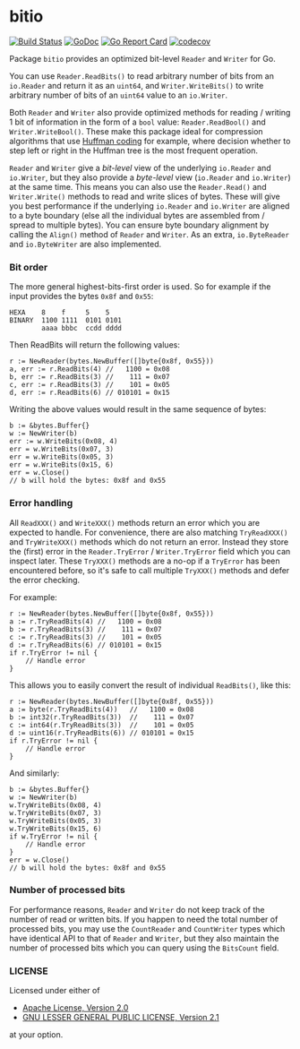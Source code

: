# bitio

[![Build Status](https://travis-ci.org/icza/bitio.svg?branch=master)](https://travis-ci.org/icza/bitio)
[![GoDoc](https://godoc.org/github.com/icza/bitio?status.svg)](https://godoc.org/github.com/icza/bitio)
[![Go Report Card](https://goreportcard.com/badge/github.com/icza/bitio)](https://goreportcard.com/report/github.com/icza/bitio)
[![codecov](https://codecov.io/gh/icza/bitio/branch/master/graph/badge.svg)](https://codecov.io/gh/icza/bitio)

Package `bitio` provides an optimized bit-level `Reader` and `Writer` for Go.

You can use `Reader.ReadBits()` to read arbitrary number of bits from an `io.Reader` and return it as an `uint64`,
and `Writer.WriteBits()` to write arbitrary number of bits of an `uint64` value to an `io.Writer`.

Both `Reader` and `Writer` also provide optimized methods for reading / writing
1 bit of information in the form of a `bool` value: `Reader.ReadBool()` and `Writer.WriteBool()`.
These make this package ideal for compression algorithms that use [Huffman coding](https://en.wikipedia.org/wiki/Huffman_coding) for example,
where decision whether to step left or right in the Huffman tree is the most frequent operation.

`Reader` and `Writer` give a _bit-level_ view  of the underlying `io.Reader` and `io.Writer`, but they also
provide a _byte-level_ view (`io.Reader` and `io.Writer`) at the same time. This means you can also use
the `Reader.Read()` and `Writer.Write()` methods to read and write slices of bytes. These will give
you best performance if the underlying `io.Reader` and `io.Writer` are aligned to a byte boundary
(else all the individual bytes are assembled from / spread to multiple bytes). You can ensure
byte boundary alignment by calling the `Align()` method of `Reader` and `Writer`. As an extra,
`io.ByteReader` and `io.ByteWriter` are also implemented.

### Bit order

The more general highest-bits-first order is used. So for example if the input provides the bytes `0x8f` and `0x55`:

    HEXA    8    f     5    5
    BINARY  1100 1111  0101 0101
            aaaa bbbc  ccdd dddd

Then ReadBits will return the following values:

    r := NewReader(bytes.NewBuffer([]byte{0x8f, 0x55}))
    a, err := r.ReadBits(4) //   1100 = 0x08
    b, err := r.ReadBits(3) //    111 = 0x07
    c, err := r.ReadBits(3) //    101 = 0x05
    d, err := r.ReadBits(6) // 010101 = 0x15

Writing the above values would result in the same sequence of bytes:

    b := &bytes.Buffer{}
    w := NewWriter(b)
    err := w.WriteBits(0x08, 4)
    err = w.WriteBits(0x07, 3)
    err = w.WriteBits(0x05, 3)
    err = w.WriteBits(0x15, 6)
    err = w.Close()
    // b will hold the bytes: 0x8f and 0x55

### Error handling

All `ReadXXX()` and `WriteXXX()` methods return an error which you are expected to handle.
For convenience, there are also matching `TryReadXXX()` and `TryWriteXXX()` methods
which do not return an error. Instead they store the (first) error in the
`Reader.TryError` / `Writer.TryError` field which you can inspect later.
These `TryXXX()` methods are a no-op if a `TryError` has been encountered before,
so it's safe to call multiple `TryXXX()` methods and defer the error checking.

For example:

    r := NewReader(bytes.NewBuffer([]byte{0x8f, 0x55}))
    a := r.TryReadBits(4) //   1100 = 0x08
    b := r.TryReadBits(3) //    111 = 0x07
    c := r.TryReadBits(3) //    101 = 0x05
    d := r.TryReadBits(6) // 010101 = 0x15
    if r.TryError != nil {
        // Handle error
    }

This allows you to easily convert the result of individual `ReadBits()`, like this:

    r := NewReader(bytes.NewBuffer([]byte{0x8f, 0x55}))
    a := byte(r.TryReadBits(4))   //   1100 = 0x08
    b := int32(r.TryReadBits(3))  //    111 = 0x07
    c := int64(r.TryReadBits(3))  //    101 = 0x05
    d := uint16(r.TryReadBits(6)) // 010101 = 0x15
    if r.TryError != nil {
        // Handle error
    }

And similarly:

    b := &bytes.Buffer{}
    w := NewWriter(b)
    w.TryWriteBits(0x08, 4)
    w.TryWriteBits(0x07, 3)
    w.TryWriteBits(0x05, 3)
    w.TryWriteBits(0x15, 6)
    if w.TryError != nil {
        // Handle error
    }
    err = w.Close()
    // b will hold the bytes: 0x8f and 0x55

### Number of processed bits

For performance reasons, `Reader` and `Writer` do not keep track of the number of read or written bits.
If you happen to need the total number of processed bits, you may use the `CountReader` and `CountWriter` types
which have identical API to that of `Reader` and `Writer`, but they also maintain the number of processed bits
which you can query using the `BitsCount` field.

### LICENSE

Licensed under either of

- [Apache License, Version 2.0](LICENSE-APACHE)
- [GNU LESSER GENERAL PUBLIC LICENSE, Version 2.1](LICENSE-LGPL-v2.1)

at your option.
